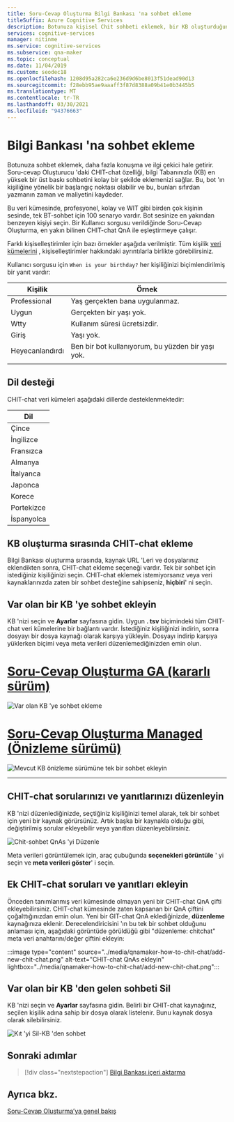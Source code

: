 ```yaml
---
title: Soru-Cevap Oluşturma Bilgi Bankası 'na sohbet ekleme
titleSuffix: Azure Cognitive Services
description: Botunuza kişisel Chit sohbeti eklemek, bir KB oluşturduğunuzda daha fazla konuşma ve ilgi çekici hale getirir. Soru-Cevap Oluşturma, en üst chit-sohbet ' i KB 'nize kolayca eklemenizi sağlar.
services: cognitive-services
manager: nitinme
ms.service: cognitive-services
ms.subservice: qna-maker
ms.topic: conceptual
ms.date: 11/04/2019
ms.custom: seodec18
ms.openlocfilehash: 1208d95a282ca6e236d9d6be8013f51dead90d13
ms.sourcegitcommit: f28ebb95ae9aaaff3f87d8388a09b41e0b3445b5
ms.translationtype: MT
ms.contentlocale: tr-TR
ms.lasthandoff: 03/30/2021
ms.locfileid: "94376663"
---
```

# <a name="add-chit-chat-to-a-knowledge-base"></a>Bilgi Bankası 'na sohbet ekleme

Botunuza sohbet eklemek, daha fazla konuşma ve ilgi çekici hale getirir. Soru-cevap Oluşturucu 'daki CHIT-chat özelliği, bilgi Tabanınızla (KB) en yüksek bir üst baskı sohbetini kolay bir şekilde eklemenizi sağlar. Bu, bot 'ın kişiliğine yönelik bir başlangıç noktası olabilir ve bu, bunları sıfırdan yazmanın zaman ve maliyetini kaydeder.

Bu veri kümesinde, profesyonel, kolay ve WIT gibi birden çok kişinin sesinde, tek BT-sohbet için 100 senaryo vardır. Bot sesinize en yakından benzeyen kişiyi seçin. Bir Kullanıcı sorgusu verildiğinde Soru-Cevap Oluşturma, en yakın bilinen CHIT-chat QnA ile eşleştirmeye çalışır.

Farklı kişiselleştirimler için bazı örnekler aşağıda verilmiştir. Tüm kişilik [veri kümelerini](https://github.com/Microsoft/BotBuilder-PersonalityChat/tree/master/CSharp/Datasets) , kişiselleştirimler hakkındaki ayrıntılarla birlikte görebilirsiniz.

Kullanıcı sorgusu için `When is your birthday?` her kişiliğinizi biçimlendirilmiş bir yanıt vardır:

<!-- added quotes so acrolinx doesn't score these sentences -->
|Kişilik|Örnek|
|--|--|
|Professional|Yaş gerçekten bana uygulanmaz.|
|Uygun|Gerçekten bir yaşı yok.|
|Wtty|Kullanım süresi ücretsizdir.|
|Giriş|Yaşı yok.|
|Heyecanlandırdı|Ben bir bot kullanıyorum, bu yüzden bir yaşı yok.|
||


## <a name="language-support"></a>Dil desteği

CHIT-chat veri kümeleri aşağıdaki dillerde desteklenmektedir:

|Dil|
|--|
|Çince|
|İngilizce|
|Fransızca|
|Almanya|
|İtalyanca|
|Japonca|
|Korece|
|Portekizce|
|İspanyolca|


## <a name="add-chit-chat-during-kb-creation"></a>KB oluşturma sırasında CHIT-chat ekleme
Bilgi Bankası oluşturma sırasında, kaynak URL 'Leri ve dosyalarınız eklendikten sonra, CHIT-chat ekleme seçeneği vardır. Tek bir sohbet için istediğiniz kişiliğinizi seçin. CHIT-chat eklemek istemiyorsanız veya veri kaynaklarınızda zaten bir sohbet desteğine sahipseniz, **hiçbiri**' ni seçin.

## <a name="add-chit-chat-to-an-existing-kb"></a>Var olan bir KB 'ye sohbet ekleyin
KB 'nizi seçin ve **Ayarlar** sayfasına gidin. Uygun **. tsv** biçimindeki tüm CHIT-chat veri kümelerine bir bağlantı vardır. İstediğiniz kişiliğinizi indirin, sonra dosyayı bir dosya kaynağı olarak karşıya yükleyin. Dosyayı indirip karşıya yüklerken biçimi veya meta verileri düzenlemediğinizden emin olun.

# <a name="qna-maker-ga-stable-release"></a>[Soru-Cevap Oluşturma GA (kararlı sürüm)](#tab/v1)

![Var olan KB 'ye sohbet ekleme](../media/qnamaker-how-to-chit-chat/add-chit-chat-dataset.png)

# <a name="qna-maker-managed-preview-release"></a>[Soru-Cevap Oluşturma Managed (Önizleme sürümü)](#tab/v2)

![Mevcut KB önizleme sürümüne tek bir sohbet ekleyin](../media/qnamaker-how-to-chit-chat/add-chit-chat-dataset-v2.png)

---

## <a name="edit-your-chit-chat-questions-and-answers"></a>CHIT-chat sorularınızı ve yanıtlarınızı düzenleyin
KB 'nizi düzenlediğinizde, seçtiğiniz kişiliğinizi temel alarak, tek bir sohbet için yeni bir kaynak görürsünüz. Artık başka bir kaynakla olduğu gibi, değiştirilmiş sorular ekleyebilir veya yanıtları düzenleyebilirsiniz.

![Chit-sohbet QnAs 'yi Düzenle](../media/qnamaker-how-to-chit-chat/edit-chit-chat.png)

Meta verileri görüntülemek için, araç çubuğunda **seçenekleri görüntüle** ' yi seçin ve **meta verileri göster**' i seçin.

## <a name="add-additional-chit-chat-questions-and-answers"></a>Ek CHIT-chat soruları ve yanıtları ekleyin
Önceden tanımlanmış veri kümesinde olmayan yeni bir CHIT-chat QnA çifti ekleyebilirsiniz. CHIT-chat kümesinde zaten kapsanan bir QnA çiftini çoğalttığınızdan emin olun. Yeni bir GIT-chat QnA eklediğinizde, **düzenleme** kaynağınıza eklenir. Derecelendiricisini 'ın bu tek bir sohbet olduğunu anlaması için, aşağıdaki görüntüde görüldüğü gibi "düzenleme: chitchat" meta veri anahtarını/değer çiftini ekleyin:

:::image type="content" source="../media/qnamaker-how-to-chit-chat/add-new-chit-chat.png" alt-text="CHIT-chat QnAs ekleyin" lightbox="../media/qnamaker-how-to-chit-chat/add-new-chit-chat.png":::

## <a name="delete-chit-chat-from-an-existing-kb"></a>Var olan bir KB 'den gelen sohbeti Sil
KB 'nizi seçin ve **Ayarlar** sayfasına gidin. Belirli bir CHIT-chat kaynağınız, seçilen kişilik adına sahip bir dosya olarak listelenir. Bunu kaynak dosya olarak silebilirsiniz.

![Kıt 'yi Sil-KB 'den sohbet](../media/qnamaker-how-to-chit-chat/delete-chit-chat.png)

## <a name="next-steps"></a>Sonraki adımlar

> [!div class="nextstepaction"]
> [Bilgi Bankası içeri aktarma](../Tutorials/migrate-knowledge-base.md)

## <a name="see-also"></a>Ayrıca bkz.

[Soru-Cevap Oluşturma’ya genel bakış](../Overview/overview.md)